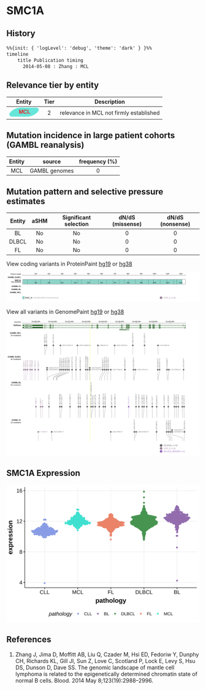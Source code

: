 # SMC1A

## History
```mermaid
%%{init: { 'logLevel': 'debug', 'theme': 'dark' } }%%
timeline
    title Publication timing
      2014-05-08 : Zhang : MCL
```

## Relevance tier by entity

|Entity|Tier|Description                            |
|:------:|:----:|---------------------------------------|
|![MCL](images/icons/MCL_tier2.png)   |2   |relevance in MCL not firmly established|

## Mutation incidence in large patient cohorts (GAMBL reanalysis)

|Entity|source       |frequency (%)|
|:------:|:-------------:|:-------------:|
|MCL   |GAMBL genomes|0            |

## Mutation pattern and selective pressure estimates

|Entity|aSHM|Significant selection|dN/dS (missense)|dN/dS (nonsense)|
|:------:|:----:|:---------------------:|:----------------:|:----------------:|
|BL    |No  |No                   |0               |0               |
|DLBCL |No  |No                   |0               |0               |
|FL    |No  |No                   |0               |0               |



View coding variants in ProteinPaint [hg19](https://morinlab.github.io/LLMPP/GAMBL/SMC1A_protein.html)  or [hg38](https://morinlab.github.io/LLMPP/GAMBL/SMC1A_protein_hg38.html)

![](images/proteinpaint/SMC1A_NM_006306.svg)

View all variants in GenomePaint [hg19](https://morinlab.github.io/LLMPP/GAMBL/SMC1A.html)  or [hg38](https://morinlab.github.io/LLMPP/GAMBL/SMC1A_hg38.html)

![](images/proteinpaint/SMC1A.svg)

## SMC1A Expression
![](images/gene_expression/SMC1A_by_pathology.svg)
<!-- ORIGIN: zhangGenomicLandscapeMantle2014 -->
<!-- MCL: zhangGenomicLandscapeMantle2014 -->

## References
1.  Zhang J, Jima D, Moffitt AB, Liu Q, Czader M, Hsi ED, Fedoriw Y, Dunphy CH, Richards KL, Gill JI, Sun Z, Love C, Scotland P, Lock E, Levy S, Hsu DS, Dunson D, Dave SS. The genomic landscape of mantle cell lymphoma is related to the epigenetically determined chromatin state of normal B cells. Blood. 2014 May 8;123(19):2988–2996. 
